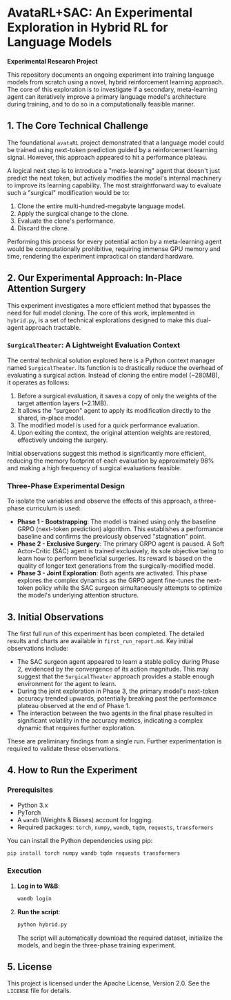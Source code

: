 # AvataRL+SAC: An Experimental Exploration in Hybrid RL for Language Models

**Experimental Research Project**

This repository documents an ongoing experiment into training language models from scratch using a novel, hybrid reinforcement learning approach. The core of this exploration is to investigate if a secondary, meta-learning agent can iteratively improve a primary language model's architecture during training, and to do so in a computationally feasible manner.

## 1. The Core Technical Challenge

The foundational `avataRL` project demonstrated that a language model could be trained using next-token prediction guided by a reinforcement learning signal. However, this approach appeared to hit a performance plateau.

A logical next step is to introduce a "meta-learning" agent that doesn't just predict the next token, but actively modifies the model's internal machinery to improve its learning capability. The most straightforward way to evaluate such a "surgical" modification would be to:
1.  Clone the entire multi-hundred-megabyte language model.
2.  Apply the surgical change to the clone.
3.  Evaluate the clone's performance.
4.  Discard the clone.

Performing this process for every potential action by a meta-learning agent would be computationally prohibitive, requiring immense GPU memory and time, rendering the experiment impractical on standard hardware.

## 2. Our Experimental Approach: In-Place Attention Surgery

This experiment investigates a more efficient method that bypasses the need for full model cloning. The core of this work, implemented in `hybrid.py`, is a set of technical explorations designed to make this dual-agent approach tractable.

### `SurgicalTheater`: A Lightweight Evaluation Context

The central technical solution explored here is a Python context manager named `SurgicalTheater`. Its function is to drastically reduce the overhead of evaluating a surgical action. Instead of cloning the entire model (~280MB), it operates as follows:
1.  Before a surgical evaluation, it saves a copy of only the weights of the target attention layers (~2.1MB).
2.  It allows the "surgeon" agent to apply its modification directly to the shared, in-place model.
3.  The modified model is used for a quick performance evaluation.
4.  Upon exiting the context, the original attention weights are restored, effectively undoing the surgery.

Initial observations suggest this method is significantly more efficient, reducing the memory footprint of each evaluation by approximately 98% and making a high frequency of surgical evaluations feasible.

### Three-Phase Experimental Design

To isolate the variables and observe the effects of this approach, a three-phase curriculum is used:
*   **Phase 1 - Bootstrapping**: The model is trained using only the baseline GRPO (next-token prediction) algorithm. This establishes a performance baseline and confirms the previously observed "stagnation" point.
*   **Phase 2 - Exclusive Surgery**: The primary GRPO agent is paused. A Soft Actor-Critic (SAC) agent is trained exclusively, its sole objective being to learn how to perform beneficial surgeries. Its reward is based on the quality of longer text generations from the surgically-modified model.
*   **Phase 3 - Joint Exploration**: Both agents are activated. This phase explores the complex dynamics as the GRPO agent fine-tunes the next-token policy while the SAC surgeon simultaneously attempts to optimize the model's underlying attention structure.

## 3. Initial Observations

The first full run of this experiment has been completed. The detailed results and charts are available in `first_run_report.md`. Key initial observations include:
*   The SAC surgeon agent appeared to learn a stable policy during Phase 2, evidenced by the convergence of its action magnitude. This may suggest that the `SurgicalTheater` approach provides a stable enough environment for the agent to learn.
*   During the joint exploration in Phase 3, the primary model's next-token accuracy trended upwards, potentially breaking past the performance plateau observed at the end of Phase 1.
*   The interaction between the two agents in the final phase resulted in significant volatility in the accuracy metrics, indicating a complex dynamic that requires further exploration.

These are preliminary findings from a single run. Further experimentation is required to validate these observations.

## 4. How to Run the Experiment

### Prerequisites
*   Python 3.x
*   PyTorch
*   A `wandb` (Weights & Biases) account for logging.
*   Required packages: `torch`, `numpy`, `wandb`, `tqdm`, `requests`, `transformers`

You can install the Python dependencies using pip:
```bash
pip install torch numpy wandb tqdm requests transformers
```

### Execution
1.  **Log in to W&B**:
    ```bash
    wandb login
    ```
2.  **Run the script**:
    ```bash
    python hybrid.py
    ```
    The script will automatically download the required dataset, initialize the models, and begin the three-phase training experiment.

## 5. License
This project is licensed under the Apache License, Version 2.0. See the `LICENSE` file for details. 